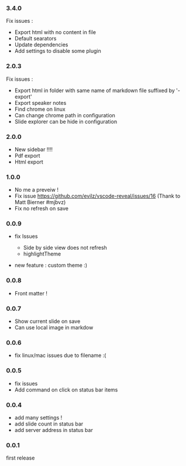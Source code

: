 ### 3.4.0
Fix issues :
- Export html with no content in file
- Default searators
- Update dependencies
- Add settings to disable some plugin

### 2.0.3

Fix issues :

- Export html in folder with same name of markdown file suffixed by '-export'
- Export speaker notes
- Find chrome on linux
- Can change chrome path in configuration
- Slide explorer can be hide in configuration

### 2.0.0

- New sidebar !!!!
- Pdf export
- Html export

### 1.0.0

- No me a preveiw !
- Fix issue https://github.com/evilz/vscode-reveal/issues/16  (Thank to Matt Bierner #mjbvz) 
- Fix no refresh on save

### 0.0.9

- fix Issues
    - Side by side view does not refresh
    - highlightTheme

- new feature : custom theme :)

### 0.0.8

- Front matter !

### 0.0.7

- Show current slide on save
- Can use local image in markdow 

### 0.0.6

- fix linux/mac issues due to filename :(

### 0.0.5

- fix issues
- Add command on click on status bar items

### 0.0.4

- add many settings !
- add slide count in status bar
- add server address in status bar

### 0.0.1

first release
